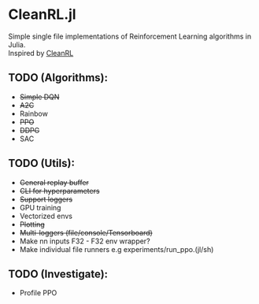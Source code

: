 # CleanRL.jl
Simple single file implementations of Reinforcement Learning algorithms in Julia.  
Inspired by [CleanRL](https://github.com/vwxyzjn/cleanrl)


## TODO (Algorithms):
* ~~Simple DQN~~
* ~~A2C~~
* Rainbow
* ~~PPO~~
* ~~DDPG~~
* SAC

## TODO (Utils):
* ~~General replay buffer~~
* ~~CLI for hyperparameters~~
* ~~Support loggers~~
* GPU training
* Vectorized envs
* ~~Plotting~~
* ~~Multi-loggers (file/console/Tensorboard)~~
* Make nn inputs F32 - F32 env wrapper?
* Make individual file runners e.g experiments/run_ppo.(jl/sh)

## TODO (Investigate):
* Profile PPO
